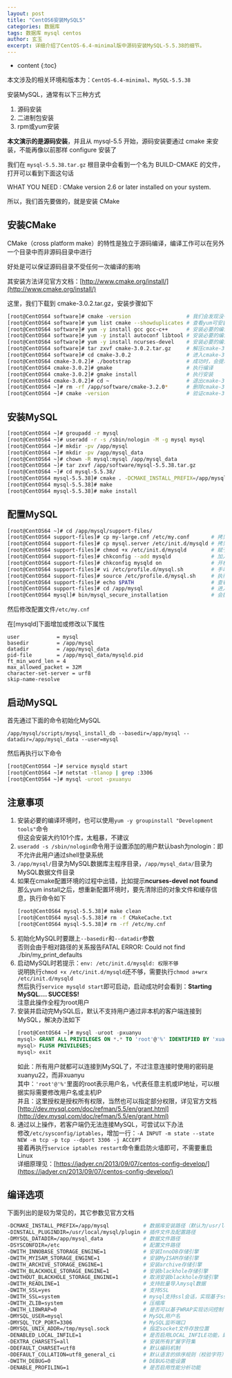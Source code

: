 ```yaml
---
layout: post
title: "CentOS6安装MySQL5"
categories: 数据库
tags: 数据库 mysql centos
author: 玄玉
excerpt: 详细介绍了CentOS-6.4-minimal版中源码安装MySQL-5.5.38的细节。
---
```


* content
{:toc}


本文涉及的相关环境和版本为：`CentOS-6.4-minimal`、`MySQL-5.5.38`

安装MySQL，通常有以下三种方式

1. 源码安装
2. 二进制包安装
3. rpm或yum安装

**本文演示的是源码安装**，并且从 mysql-5.5 开始，源码安装要通过 cmake 来安装，不能再像以前那样 configure 安装了

我们在 `mysql-5.5.38.tar.gz` 根目录中会看到一个名为 BUILD-CMAKE 的文件，打开可以看到下面这句话

WHAT YOU NEED : CMake version 2.6 or later installed on your system.

所以，我们首先要做的，就是安装 CMake

## 安装CMake

CMake（cross platform make）的特性是独立于源码编译，编译工作可以在另外一个目录中而非源码目录中进行

好处是可以保证源码目录不受任何一次编译的影响

其安装方法详见官方文档：[http://www.cmake.org/install/](http://www.cmake.org/install/)

这里，我们下载到 cmake-3.0.2.tar.gz，安装步骤如下

```sh
[root@CentOS64 software]# cmake -version                  # 我们会发现没有输出，说明本机并未安装cmake
[root@CentOS64 software]# yum list cmake --showduplicates # 查看yum可安装的软件包版本，会看到只能安装cmake-2.6.4-5.el6版本，故舍弃
[root@CentOS64 software]# yum -y install gcc gcc-c++      # 安装必要的编译环境
[root@CentOS64 software]# yum -y install autoconf libtool # 安装必要的编译环境
[root@CentOS64 software]# yum -y install ncurses-devel    # 安装必要的编译环境（这是配置MySQL环境变量时要用的库，这里一起安装了）
[root@CentOS64 software]# tar zxvf cmake-3.0.2.tar.gz     # 解压cmake-3.0.2源码
[root@CentOS64 software]# cd cmake-3.0.2                  # 进入cmake-3.0.2源码目录
[root@CentOS64 cmake-3.0.2]# ./bootstrap                  # 成功时，会提示CMake has bootstrapped.  Now run gmake.
[root@CentOS64 cmake-3.0.2]# gmake                        # 执行编译
[root@CentOS64 cmake-3.0.2]# gmake install                # 执行安装
[root@CentOS64 cmake-3.0.2]# cd ~                         # 退出cmake-3.0.2源码目录
[root@CentOS64 ~]# rm -rf /app/software/cmake-3.2.0*      # 删除cmake-3.0.2源码
[root@CentOS64 ~]# cmake -version                         # 验证cmake-3.0.2安装结果
```

## 安装MySQL

```sh
[root@CentOS64 ~]# groupadd -r mysql
[root@CentOS64 ~]# useradd -r -s /sbin/nologin -M -g mysql mysql
[root@CentOS64 ~]# mkdir -pv /app/mysql
[root@CentOS64 ~]# mkdir -pv /app/mysql_data
[root@CentOS64 ~]# chown -R mysql:mysql /app/mysql_data
[root@CentOS64 ~]# tar zxvf /app/software/mysql-5.5.38.tar.gz
[root@CentOS64 ~]# cd mysql-5.5.38/
[root@CentOS64 mysql-5.5.38]# cmake . -DCMAKE_INSTALL_PREFIX=/app/mysql -DMYSQL_DATADIR=/app/mysql_data -DSYSCONFDIR=/etc -DWITH_INNOBASE_STORAGE_ENGINE=1 -DWITH_MYISAM_STORAGE_ENGINE=1 -DWITH_READLINE=1 -DWITH_ZLIB=system -DDEFAULT_CHARSET=utf8 -DDEFAULT_COLLATION=utf8_general_ci
[root@CentOS64 mysql-5.5.38]# make
[root@CentOS64 mysql-5.5.38]# make install
```

## 配置MySQL

```sh
[root@CentOS64 ~]# cd /app/mysql/support-files/
[root@CentOS64 support-files]# cp my-large.cnf /etc/my.conf       # 拷贝配置文件
[root@CentOS64 support-files]# cp mysql.server /etc/init.d/mysqld # 拷贝启动脚本
[root@CentOS64 support-files]# chmod +x /etc/init.d/mysqld        # 赋予可执行权限
[root@CentOS64 support-files]# chkconfig --add mysqld             # 加入系统服务
[root@CentOS64 support-files]# chkconfig mysqld on                # 开机启动
[root@CentOS64 support-files]# vi /etc/profile.d/mysql.sh         # 手动创建，添加内容为：export PATH=$PATH:/app/mysql/bin
[root@CentOS64 support-files]# source /etc/profile.d/mysql.sh     # 执行一遍
[root@CentOS64 support-files]# echo $PATH                         # 查看结果
[root@CentOS64 support-files]# cd /app/mysql                      # 进入MySQL主目录
[root@CentOS64 mysql]# bin/mysql_secure_installation              # 会提示设置root密码，是否移除匿名用户，是否禁止root远程登录等等
```

然后修改配置文件`/etc/my.cnf`

在[mysqld]下面增加或修改以下属性

```
user            = mysql
basedir         = /app/mysql
datadir         = /app/mysql_data
pid-file        = /app/mysql_data/mysqld.pid
ft_min_word_len = 4
max_allowed_packet = 32M
character-set-server = urf8
skip-name-resolve
```

## 启动MySQL

首先通过下面的命令初始化MySQL

`/app/mysql/scripts/mysql_install_db --basedir=/app/mysql --datadir=/app/mysql_data --user=mysql`

然后再执行以下命令

```sh
[root@CentOS64 ~]# service mysqld start 
[root@CentOS64 ~]# netstat -tlanop | grep :3306 
[root@CentOS64 ~]# mysql -uroot -pxuanyu
```

## 注意事项

1. 安装必要的编译环境时，也可以使用`yum -y groupinstall "Development tools"`命令<br>
   但这会安装大约101个库，太粗暴，不建议
2. `useradd -s /sbin/nologin`命令用于设置添加的用户默认bash为nologin：即不允许此用户通过shell登录系统
3. `/app/mysql/`目录为MySQL数据库主程序目录，`/app/mysql_data/`目录为MySQL数据文件目录
4. 如果在cmake配置环境的过程中出错，比如提示**ncurses-devel not found**<br>
   那么yum install之后，想重新配置环境时，要先清除旧的对象文件和缓存信息，执行命令如下<br>
   ```sh
   [root@CentOS64 mysql-5.5.38]# make clean
   [root@CentOS64 mysql-5.5.38]# rm -f CMakeCache.txt
   [root@CentOS64 mysql-5.5.38]# rm -rf /etc/my.cnf
   ```
5. 初始化MySQL时要跟上`--basedir`和`--datadir`参数<br>
   否则会由于相对路径的关系报告FATAL ERROR: Could not find ./bin/my_print_defaults
6. 启动MySQL时若提示：`env: /etc/init.d/mysqld: 权限不够`<br>
   说明执行`chmod +x /etc/init.d/mysqld`还不够，需要执行`chmod a+wrx /etc/init.d/mysqld`<br>
   然后执行`service mysqld start`即可启动，启动成功时会看到：**Starting MySQL.... SUCCESS!**<br>
   注意此操作全程为root用户
7. 安装并启动完MySQL后，默认不支持用户通过非本机的客户端连接到MySQL，解决办法如下<br>
   ```sql
   [root@CentOS64 ~]# mysql -uroot -pxuanyu
   mysql> GRANT ALL PRIVILEGES ON *.* TO 'root'@'%' IDENTIFIED BY 'xuanyu22' WITH GRANT OPTION;
   mysql> FLUSH PRIVILEGES;
   mysql> exit
   ```
   如此：所有用户就都可以连接到MySQL了，不过注意连接时使用的密码是xuanyu22，而非xuanyu<br>
   其中：`'root'@'%'`里面的root表示用户名，`%`代表任意主机或IP地址，可以根据实际需要修改用户名或主机IP<br>
   并且：这里授权是授权所有权限，当然也可以指定部分权限，详见官方文档[http://dev.mysql.com/doc/refman/5.5/en/grant.html](http://dev.mysql.com/doc/refman/5.5/en/grant.html)
8. 通过以上操作，若客户端仍无法连接MySQL，可尝试以下办法<br>
   修改`/etc/sysconfig/iptables`，增加一行：`-A INPUT -m state --state NEW -m tcp -p tcp --dport 3306 -j ACCEPT`<br>
   接着再执行`service iptables restart`命令重启防火墙即可，不需要重启Linux<br>
   详细原理见：[https://jadyer.cn/2013/09/07/centos-config-develop/](https://jadyer.cn/2013/09/07/centos-config-develop/)

## 编译选项

下面列出的是较为常见的，其它参数见官方文档

```sh
-DCMAKE_INSTALL_PREFIX=/app/mysql           # 数据库安装路径（默认为/usr/local/mysql），该参数可在启动服务时用--basedir参数指定
-DINSTALL_PLUGINDIR=/usr/local/mysql/plugin # 插件文件及配置路径
-DMYSQL_DATADIR=/app/mysql_data             # 数据文件路径
-DSYSCONFDIR=/etc                           # 配置文件路径
-DWITH_INNOBASE_STORAGE_ENGINE=1            # 安装InnoDB存储引擎
-DWITH_MYISAM_STORAGE_ENGINE=1              # 安装MyISAM存储引擎
-DWITH_ARCHIVE_STORAGE_ENGINE=1             # 安装archive存储引擎
-DWITH_BLACKHOLE_STORAGE_ENGINE=1           # 安装blackhole存储引擎
-DWITHOUT_BLACKHOLE_STORAGE_ENGINE=1        # 取消安装blackhole存储引擎
-DWITH_READLINE=1                           # 支持批量导入mysql数据
-DWITH_SSL=yes                              # 支持SSL
-DWITH_SSL=system                           # mysql支持ssl会话，实现基于ssl的数据复制
-DWITH_ZLIB=system                          # 压缩库
-DWITH_LIBWRAP=0                            # 是否可以基于WRAP实现访问控制
-DMYSQL_USER=mysql                          # MySQL用户名
-DMYSQL_TCP_PORT=3306                       # MySQL监听端口
-DMYSQL_UNIX_ADDR=/tmp/mysql.sock           # 指定socket文件存放位置
-DENABLED_LOCAL_INFILE=1                    # 是否启用LOCAL_INFILE功能，即允许从本地导入数据
-DEXTRA_CHARSETS=all                        # 安装所有扩展字符集
-DDEFAULT_CHARSET=utf8                      # 默认编码机制
-DDEFAULT_COLLATION=utf8_general_ci         # 默认语言的排序规则（校验字符）
-DWITH_DEBUG=0                              # DEBUG功能设置
-DENABLE_PROFILING=1                        # 是否启用性能分析功能
```